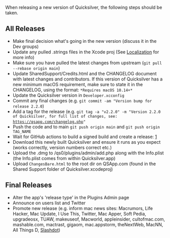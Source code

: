 When releasing a new version of Quicksilver, the following steps should
be taken.

## All Releases

-   Make final decision what's going in the new version (discuss it in
    the Dev groups)
-   Update any pulled .strings files in the Xcode proj (See
    [Localization](Localization "wikilink") for more info)
-   Make sure you have pulled the latest changes from upstream
    (`git pull --rebase origin main`)
-   Update SharedSupport/Credits.html and the CHANGELOG document with
    latest changes and contributors. If this version of Quicksilver has
    a new minimum macOS requirement, make sure to state it in the
    CHANGELOG, using the format: `*Requires macOS 10.14+*`
-   Update the Quicksilver version in `Developer.xcconfig`
-   Commit any final changes (e.g.
    `git commit -am "Version bump for release 2.2.0`)
-   Add a tag for the release (e.g.
    `git tag -a "v2.2.0" -m "Version 2.2.0 of Quicksilver, for full list of changes, see: `[`https://qsapp.com/changelog.php`](https://qsapp.com/changelog.php)`"`
-   Push the code and to main `git push origin main` and
    `git push origin TAG_NAME`
-   Wait for GitHub actions to build a signed build and create a
    release: [1](https://github.com/quicksilver/Quicksilver/releases/)
-   Download this newly built Quicksilver and ensure it runs as you
    expect (works correctly, version numbers correct etc.)
-   Upload the .dmg to /qs0/plugins/admin/add.php along with the
    Info.plist (the Info.plist comes from within Quicksilver.app)
-   Upload `ChangesBare.html` to the root dir on QSApp.com (found in the
    Shared Support folder of Quicksilver.xcodeproj)

## Final Releases

-   Alter the app's 'release type' in the Plugins Admin page
-   Announce on users list and Twitter
-   Promote new release (e.g. inform mac news sites: Macrumors, Life
    Hacker, Mac Update, I Use This, Twitter, Mac Apper, Soft Pedia,
    upgradeosx, TUAW, makeuseof, Macworld, appleinsider, cultofmac.com,
    mashable.com, mactrast, gigaom, mac.appstorm, theNextWeb, MacNN, All
    Things D, [Slashdot](http://apple.slashdot.org/))